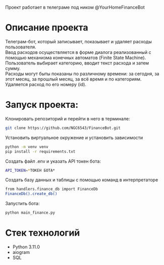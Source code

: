 Проект работает в телеграме под ником @YourHomeFinanceBot

# Описание проекта
Телеграм-бот, который записывает, показывает и удаляет расходы пользователя.   
Ввод расходов осуществляется в форме диалога реализованный с помощью механизма конечных автоматов (Finite State Machine).  
Пользователь выбирает категорию, вводит текст расхода и затем сумму.  
Расходы могут быты показаны по различному времени: за сегодня, за этот месяц, за прошлый месяц, за всё время и по категориям.  
Удаляется расход по его номеру (id).

# Запуск проекта:
Клонировать репозиторий и перейти в него в терминале:
```bash 
git clone https://github.com/NGC6543/FinanceBot.git
```

Установить виртуальное окружение и установить зависимости
```bash
python -m venv venv
pip install -r requirements.txt
```

Создать файл .env и указать API токен бота:
```bash
API_TOKEN=*ТОКЕН БОТА*
```


Создать базу данных и таблицы с помощью команд в интерпретаторе
```bash
from handlers.finance_db import FinanceDb
FinanceDb().create_db()
```

Запустить бота:
```bash
python main_finance.py
```

# Стек технологий

- Python 3.11.0
- aiogram
- SQL

